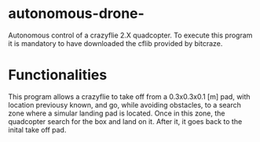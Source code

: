 # autonomous-drone-
Autonomous control of a crazyflie 2.X quadcopter.
To execute this program it is mandatory to have downloaded the cflib provided by bitcraze.

# Functionalities

This program allows a crazyflie to take off from a 0.3x0.3x0.1 [m] pad, with location previousy known, and go, while avoiding obstacles, to a search zone where a simular landing pad is located. Once in this zone, the quadcopter search for the box and land on it. After it, it goes back to the inital take off pad.
